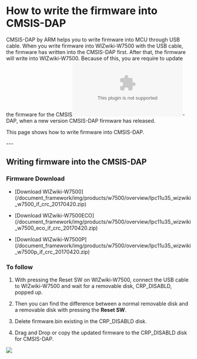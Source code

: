
# How to write the firmware into CMSIS-DAP

CMSIS-DAP by ARM helps you to write firmware into MCU through USB cable.
When you write firmware into WIZwiki-W7500 with the USB cable, the
firmware has written into the CMSIS-DAP first. After that, the firmware
will write into WIZwiki-W7500. Because of this, you are require to
update the firmware for the
CMSIS![](/products/wizwiki_w7500/start_getting_started/lpc11u35_wizwiki_w7500_if_crc_20170411.zip)-DAP,
when a new version CMSIS-DAP firmware has released.

This page shows how to write firmware into CMSIS-DAP.

\---

## Writing firmware into the CMSIS-DAP 
### Firmware Download 
  * [Download
WIZwiki-W7500\](/document_framework/img/products/w7500/overview/lpc11u35_wizwiki_w7500_if_crc_20170420.zip)

  * [Download
WIZwiki-W7500ECO\](/document_framework/img/products/w7500/overview/lpc11u35_wizwiki_w7500_eco_if_crc_20170420.zip)

 * [Download
WIZwiki-W7500P\](/document_framework/img/products/w7500/overview/lpc11u35_wizwiki_w7500p_if_crc_20170420.zip)

### To follow

   1. With pressing the Reset SW on WIZwiki-W7500, connect the USB cable to WIZwiki-W7500 and  wait for a removable disk, CRP_DISABLD, popped up.

   2. Then you can find the difference between a normal removable disk and a removable disk with pressing the **Reset SW**.
    
   3.  Delete firmware.bin existing in the CRP_DISABLD disk.
    
   4.  Drag and Drop or copy the updated firmware to the CRP_DISABLD disk for CMSIS-DAP.


 ![](/document_framework/img/products/w7500/overview/firm_cmsis_reset.jpg)



